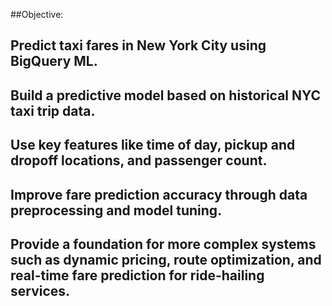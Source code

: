 ##Objective:
<h2>Predict taxi fares in New York City using BigQuery ML.</h2>

<h2>Build a predictive model based on historical NYC taxi trip data.</h2>

<h2>Use key features like time of day, pickup and dropoff locations, and passenger count.</h2>

<h2>Improve fare prediction accuracy through data preprocessing and model tuning.</h2>

<h2>Provide a foundation for more complex systems such as dynamic pricing, route optimization, and real-time fare prediction for ride-hailing services.</h2>
